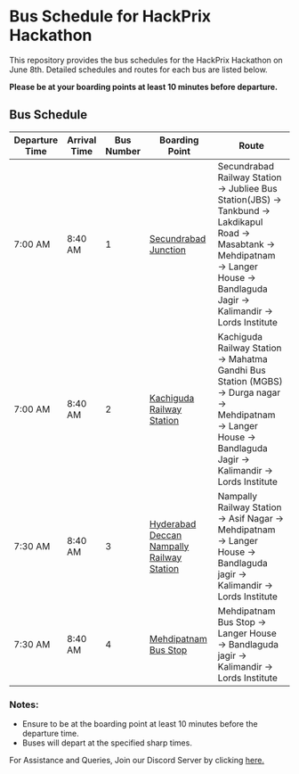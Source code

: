 # Bus Schedule for HackPrix Hackathon

This repository provides the bus schedules for the HackPrix Hackathon on June 8th. Detailed schedules and routes for each bus are listed below.

**Please be at your boarding points at least 10 minutes before departure.**

## Bus Schedule

| Departure Time | Arrival Time | Bus Number | Boarding Point                                                        | Route                                                                 |
|----------------|--------------|------------|-----------------------------------------------------------------------|-----------------------------------------------------------------------|
| 7:00 AM        | 8:40 AM      | 1          | [Secundrabad Junction](https://g.co/kgs/yqNF3pw)                      | Secundrabad Railway Station → Jubliee Bus Station(JBS) → Tankbund → Lakdikapul Road → Masabtank → Mehdipatnam &rarr; Langer House &rarr; Bandlaguda Jagir &rarr; Kalimandir → Lords Institute    |
| 7:00 AM        | 8:40 AM      | 2          | [Kachiguda Railway Station](https://g.co/kgs/vfycnZK)                 | Kachiguda Railway Station → Mahatma Gandhi Bus Station (MGBS) → Durga nagar → Mehdipatnam → Langer House → Bandlaguda Jagir &rarr; Kalimandir → Lords Institute  |
| 7:30 AM        | 8:40 AM      | 3          | [Hyderabad Deccan Nampally Railway Station](https://g.co/kgs/xGjrA8W) | Nampally Railway Station → Asif Nagar → Mehdipatnam &rarr; Langer House &rarr; Bandlaguda jagir &rarr; Kalimandir → Lords Institute  |
| 7:30 AM        | 8:40 AM      | 4          | [Mehdipatnam Bus Stop](https://g.co/kgs/YcQ1i9Q)                      | Mehdipatnam Bus Stop → Langer House → Bandlaguda jagir → Kalimandir → Lords Institute |

### Notes:
- Ensure to be at the boarding point at least 10 minutes before the departure time.
- Buses will depart at the specified sharp times.

For Assistance and Queries, Join our Discord Server by clicking [here.](https://discord.com/invite/EbfEhyaNWK)
